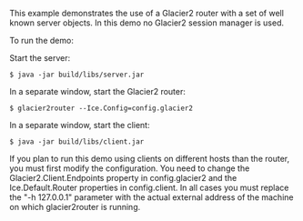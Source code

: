 This example demonstrates the use of a Glacier2 router with a set of
well known server objects. In this demo no Glacier2 session manager is
used.

To run the demo:

Start the server:
```
$ java -jar build/libs/server.jar
```
In a separate window, start the Glacier2 router:
```
$ glacier2router --Ice.Config=config.glacier2
```
In a separate window, start the client:
```
$ java -jar build/libs/client.jar
```
If you plan to run this demo using clients on different hosts than the
router, you must first modify the configuration. You need to change
the Glacier2.Client.Endpoints property in config.glacier2 and the
Ice.Default.Router properties in config.client. In all cases you must
replace the "-h 127.0.0.1" parameter with the actual external address
of the machine on which glacier2router is running.
